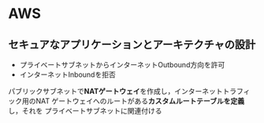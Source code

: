 # AWS

## セキュアなアプリケーションとアーキテクチャの設計

- プライベートサブネットからインターネットOutbound方向を許可
- インターネットInboundを拒否

パブリックサブネットで**NATゲートウェイ**を作成し，インターネットトラフィック用のNAT ゲートウェイへのルートがある**カスタムルートテーブルを定義**し，それを プライベートサブネットに関連付ける

